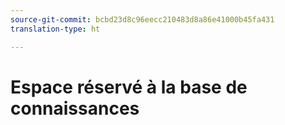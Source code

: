```yaml
---
source-git-commit: bcbd23d8c96eecc210483d8a86e41000b45fa431
translation-type: ht

---
```

# Espace réservé à la base de connaissances
